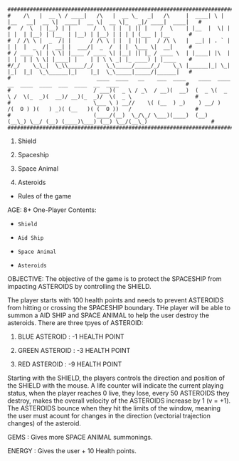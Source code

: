 ```
##################################################################################################################################
#    /\   |  __ \ / ____|   /\   |  __ \_   _|   /\     |  ____| \ | |__   __|  __ \|  ____|  __ \|  __ \|_   _|/ ____|  ____|   #
#   /  \  | |__) | |       /  \  | |  | || |    /  \    | |__  |  \| |  | |  | |__) | |__  | |__) | |__) | | | | (___ | |__      #
#  / /\ \ |  _  /| |      / /\ \ | |  | || |   / /\ \   |  __| | . ` |  | |  |  _  /|  __| |  ___/|  _  /  | |  \___ \|  __|     #
# / ____ \| | \ \| |____ / ____ \| |__| || |_ / ____ \  | |____| |\  |  | |  | | \ \| |____| |    | | \ \ _| |_ ____) | |____    #
#/_/    \_\_|  \_\\_____/_/    \_\_____/_____/_/    \_\ |______|_| \_|  |_|  |_|  \_\______|_|    |_|  \_\_____|_____/|______|   #
#                           ____  ____   __    ___  ____    ____  ____   __  ____  ____  ___  ____  __  ____                     #
#                          / ___)(  _ \ / _\  / __)(  __)  (  _ \(  _ \ /  \(_  _)(  __)/ __)(_  _)/  \(  _ \                    #
#                          \___ \ ) __//    \( (__  ) _)    ) __/ )   /(  O ) )(   ) _)( (__   )( (  O ))   /                    #
#                          (____/(__)  \_/\_/ \___)(____)  (__)  (__\_) \__/ (__) (____)\___) (__) \__/(__\_)                    #
##################################################################################################################################
```

1. Shield

2. Spaceship

3. Space Animal 

4. Asteroids

- Rules of the game

AGE: 8+
One-Player 
Contents: 

-     Shield
-     Aid Ship
-     Space Animal 
-     Asteroids

OBJECTIVE: The objective of the game is to protect the SPACESHIP from impacting ASTEROIDS by controlling 
the SHIELD. 

The player starts with 100 health points and needs to prevent ASTEROIDS from  hitting or crossing the 
SPACESHIP boundary. THe player will be able to summon a AID SHIP and SPACE ANIMAL to help the user 
destroy the asteroids. There are three tpyes of ASTEROID:

1. BLUE ASTEROID  : -1 HEALTH POINT

2. GREEN ASTEROID : -3 HEALTH POINT

3. RED ASTEROID   : -9 HEALTH POINT

Starting with the SHIELD, the players controls the direction and position of the SHIELD with the mouse. 
A life counter will indicate the current playing status, when the player reaches 0 live, they lose, every 50 ASTEROIDS they 
destroy, makes the overall velocity of the ASTEROIDS increase by 1 (v = +1). The ASTEROIDS bounce when they hit the 
limits of the  window, meaning the user must acount for changes in the direction (vectorial trajection changes) of the asteroid. 

GEMS   : Gives more SPACE ANIMAL summonings. 

ENERGY : Gives the user + 10 Health points. 
